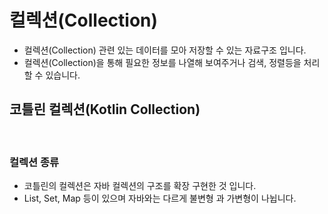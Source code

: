# 컬렉션(Collection)
+ 컬렉션(Collection) 관련 있는 데이터를 모아 저장할 수 있는 자료구조 입니다. 
+ 컬렉션(Collection)을 통해 필요한 정보를 나열해 보여주거나 검색, 정렬등을 처리 할 수 있습니다.

## 코틀린 컬렉션(Kotlin Collection)
<br/>

### 컬렉션 종류
+ 코틀린의 컬렉션은 자바 컬렉션의 구조를 확장 구현한 것 입니다.
+ List, Set, Map 등이 있으며 자바와는 다르게 불변형 과 가변형이 나뉩니다.



